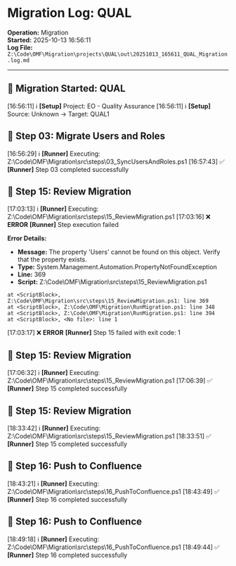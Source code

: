 # Migration Log: QUAL
**Operation:** Migration  
**Started:** 2025-10-13 16:56:11  
**Log File:** `Z:\Code\OMF\Migration\projects\QUAL\out\20251013_165611_QUAL_Migration.log.md`

---


## 🔷 Migration Started: QUAL

[16:56:11] ℹ️ **[Setup]** Project: EO - Quality Assurance
[16:56:11] ℹ️ **[Setup]** Source: Unknown → Target: QUAL1

## 🔷 Step 03: Migrate Users and Roles

[16:56:29] ℹ️ **[Runner]** Executing: Z:\Code\OMF\Migration\src\steps\03_SyncUsersAndRoles.ps1
[16:57:43] ✅ **[Runner]** Step 03 completed successfully

## 🔷 Step 15: Review Migration

[17:03:13] ℹ️ **[Runner]** Executing: Z:\Code\OMF\Migration\src\steps\15_ReviewMigration.ps1
[17:03:16] ❌ **ERROR** **[Runner]** Step execution failed

**Error Details:**
- **Message:** The property 'Users' cannot be found on this object. Verify that the property exists.
- **Type:** System.Management.Automation.PropertyNotFoundException
- **Line:** 369
- **Script:** Z:\Code\OMF\Migration\src\steps\15_ReviewMigration.ps1

```
at <ScriptBlock>, Z:\Code\OMF\Migration\src\steps\15_ReviewMigration.ps1: line 369
at <ScriptBlock>, Z:\Code\OMF\Migration\RunMigration.ps1: line 348
at <ScriptBlock>, Z:\Code\OMF\Migration\RunMigration.ps1: line 394
at <ScriptBlock>, <No file>: line 1
```
[17:03:17] ❌ **ERROR** **[Runner]** Step 15 failed with exit code: 1

## 🔷 Step 15: Review Migration

[17:06:32] ℹ️ **[Runner]** Executing: Z:\Code\OMF\Migration\src\steps\15_ReviewMigration.ps1
[17:06:39] ✅ **[Runner]** Step 15 completed successfully

## 🔷 Step 15: Review Migration

[18:33:42] ℹ️ **[Runner]** Executing: Z:\Code\OMF\Migration\src\steps\15_ReviewMigration.ps1
[18:33:51] ✅ **[Runner]** Step 15 completed successfully

## 🔷 Step 16: Push to Confluence

[18:43:21] ℹ️ **[Runner]** Executing: Z:\Code\OMF\Migration\src\steps\16_PushToConfluence.ps1
[18:43:49] ✅ **[Runner]** Step 16 completed successfully

## 🔷 Step 16: Push to Confluence

[18:49:18] ℹ️ **[Runner]** Executing: Z:\Code\OMF\Migration\src\steps\16_PushToConfluence.ps1
[18:49:44] ✅ **[Runner]** Step 16 completed successfully
